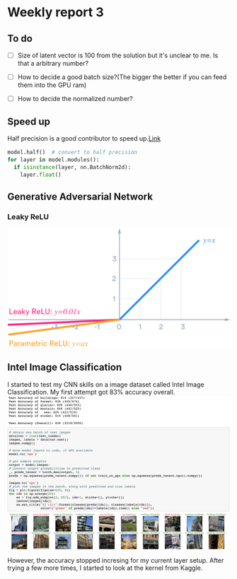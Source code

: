 # Weekly report 3

## To do
- [ ] Size of latent vector is 100 from the solution but it's unclear to me.
Is that a arbitrary number?

- [ ] How to decide a good batch size?(The bigger the better if you can feed them into the GPU ram)

- [ ] How to decide the normalized number?


## Speed up

Half precision is a good contributor to speed up.[Link](https://discuss.pytorch.org/t/training-with-half-precision/11815/2)
```python
model.half()  # convert to half precision
for layer in model.modules():
  if isinstance(layer, nn.BatchNorm2d):
    layer.float()
```
## Generative Adversarial Network

### Leaky ReLU
![Leaky](images/week3/leaky%20Relu.png)

## Intel Image Classification

I started to test my CNN skills on a image dataset called Intel Image
Classification. My first attempt got 83% accuracy overall.
![first attempt](images/week3/first.png)

However, the accuracy stopped incresing for my current layer setup. After trying a few more times,
I started to look at the kernel from Kaggle.
